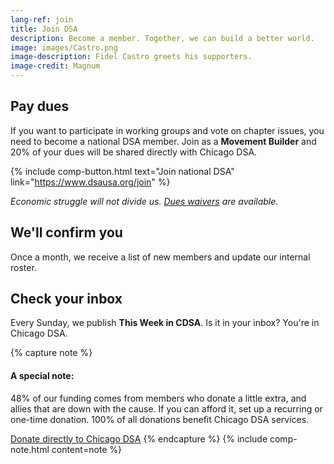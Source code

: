 ```yaml
---
lang-ref: join
title: Join DSA
description: Become a member. Together, we can build a better world.
image: images/Castro.png
image-description: Fidel Castro greets his supporters.
image-credit: Magnum
---
```


## Pay dues

If you want to participate in working groups and vote on chapter issues, you need to become a national DSA member. Join as a **Movement Builder** and 20% of your dues will be shared directly with Chicago DSA.

{% include comp-button.html text="Join national DSA" link="https://www.dsausa.org/join" %}

*Economic struggle will not divide us. [Dues waivers](https://dsausa.org/dueswaiver) are available.*

## We'll confirm you

Once a month, we receive a list of new members and update our internal roster.

## Check your inbox

Every Sunday, we publish **This Week in CDSA**. Is it in your inbox? You're in Chicago DSA.

{% capture note %}
#### A special note:

48% of our funding comes from members who donate a little extra, and allies that are down with the cause. If you can afford it, set up a recurring or one-time donation. 100% of all donations benefit Chicago DSA services.

[Donate directly to Chicago DSA](https://secure.actblue.com/donate/cdsa-dues-drive)
{% endcapture %}
{% include comp-note.html content=note %}
